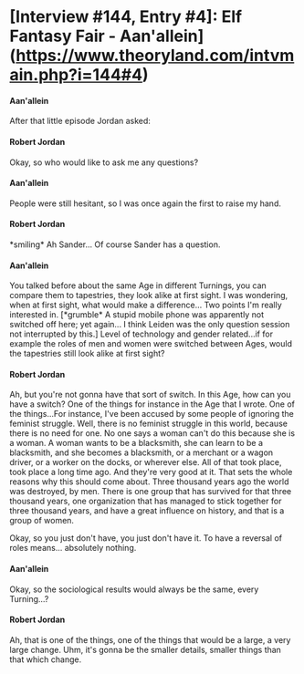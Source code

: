 # [Interview #144, Entry #4]: Elf Fantasy Fair - Aan'allein](https://www.theoryland.com/intvmain.php?i=144#4)

#### Aan'allein

After that little episode Jordan asked:

#### Robert Jordan

Okay, so who would like to ask me any questions?

#### Aan'allein

People were still hesitant, so I was once again the first to raise my hand.

#### Robert Jordan

\*smiling\* Ah Sander... Of course Sander has a question.

#### Aan'allein

You talked before about the same Age in different Turnings, you can compare them to tapestries, they look alike at first sight. I was wondering, when at first sight, what would make a difference... Two points I'm really interested in. [\*grumble\* A stupid mobile phone was apparently not switched off here; yet again... I think Leiden was the only question session not interrupted by this.] Level of technology and gender related...if for example the roles of men and women were switched between Ages, would the tapestries still look alike at first sight?

#### Robert Jordan

Ah, but you're not gonna have that sort of switch. In this Age, how can you have a switch? One of the things for instance in the Age that I wrote. One of the things...For instance, I've been accused by some people of ignoring the feminist struggle. Well, there is no feminist struggle in this world, because there is no need for one. No one says a woman can't do this because she is a woman. A woman wants to be a blacksmith, she can learn to be a blacksmith, and she becomes a blacksmith, or a merchant or a wagon driver, or a worker on the docks, or wherever else. All of that took place, took place a long time ago. And they're very good at it. That sets the whole reasons why this should come about. Three thousand years ago the world was destroyed, by men. There is one group that has survived for that three thousand years, one organization that has managed to stick together for three thousand years, and have a great influence on history, and that is a group of women.

Okay, so you just don't have, you just don't have it. To have a reversal of roles means... absolutely nothing.

#### Aan'allein

Okay, so the sociological results would always be the same, every Turning...?

#### Robert Jordan

Ah, that is one of the things, one of the things that would be a large, a very large change. Uhm, it's gonna be the smaller details, smaller things than that which change.

